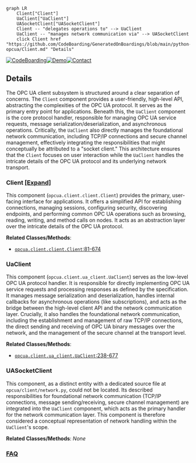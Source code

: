 ```mermaid
graph LR
    Client["Client"]
    UaClient["UaClient"]
    UASocketClient["UASocketClient"]
    Client -- "delegates operations to" --> UaClient
    UaClient -- "manages network communication via" --> UASocketClient
    click Client href "https://github.com/CodeBoarding/GeneratedOnBoardings/blob/main/python-opcua/Client.md" "Details"
```

[![CodeBoarding](https://img.shields.io/badge/Generated%20by-CodeBoarding-9cf?style=flat-square)](https://github.com/CodeBoarding/GeneratedOnBoardings)[![Demo](https://img.shields.io/badge/Try%20our-Demo-blue?style=flat-square)](https://www.codeboarding.org/demo)[![Contact](https://img.shields.io/badge/Contact%20us%20-%20contact@codeboarding.org-lightgrey?style=flat-square)](mailto:contact@codeboarding.org)

## Details

The OPC UA client subsystem is structured around a clear separation of concerns. The `Client` component provides a user-friendly, high-level API, abstracting the complexities of the OPC UA protocol. It serves as the primary entry point for applications. Beneath this, the `UaClient` component is the core protocol handler, responsible for managing OPC UA service requests, message serialization/deserialization, and asynchronous operations. Critically, the `UaClient` also directly manages the foundational network communication, including TCP/IP connections and secure channel management, effectively integrating the responsibilities that might conceptually be attributed to a "socket client." This architecture ensures that the `Client` focuses on user interaction while the `UaClient` handles the intricate details of the OPC UA protocol and its underlying network transport.

### Client [[Expand]](./Client.md)
This component (`opcua.client.client.Client`) provides the primary, user-facing interface for applications. It offers a simplified API for establishing connections, managing sessions, configuring security, discovering endpoints, and performing common OPC UA operations such as browsing, reading, writing, and method calls on nodes. It acts as an abstraction layer over the intricate details of the OPC UA protocol.


**Related Classes/Methods**:

- <a href="https://github.com/FreeOpcUa/python-opcua/blob/master/opcua/client/client.py#L81-L674" target="_blank" rel="noopener noreferrer">`opcua.client.client.Client`:81-674</a>


### UaClient
This component (`opcua.client.ua_client.UaClient`) serves as the low-level OPC UA protocol handler. It is responsible for directly implementing OPC UA service requests and processing responses as defined by the specification. It manages message serialization and deserialization, handles internal callbacks for asynchronous operations (like subscriptions), and acts as the bridge between the high-level client API and the network communication layer. Crucially, it also handles the foundational network communication, including the establishment and management of raw TCP/IP connections, the direct sending and receiving of OPC UA binary messages over the network, and the management of the secure channel at the transport level.


**Related Classes/Methods**:

- <a href="https://github.com/FreeOpcUa/python-opcua/blob/master/opcua/client/ua_client.py#L238-L677" target="_blank" rel="noopener noreferrer">`opcua.client.ua_client.UaClient`:238-677</a>


### UASocketClient
This component, as a distinct entity with a dedicated source file at `opcua/client/network.py`, could not be located. Its described responsibilities for foundational network communication (TCP/IP connections, message sending/receiving, secure channel management) are integrated into the `UaClient` component, which acts as the primary handler for the network communication layer. This component is therefore considered a conceptual representation of network handling within the `UaClient`'s scope.


**Related Classes/Methods**: _None_



### [FAQ](https://github.com/CodeBoarding/GeneratedOnBoardings/tree/main?tab=readme-ov-file#faq)